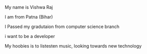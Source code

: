 My name is Vishwa Raj

I am from Patna (Bihar)

I Passed my gradutaion from computer science branch

i want to be a developer

My hoobies is to listesten music, looking towards new technology
